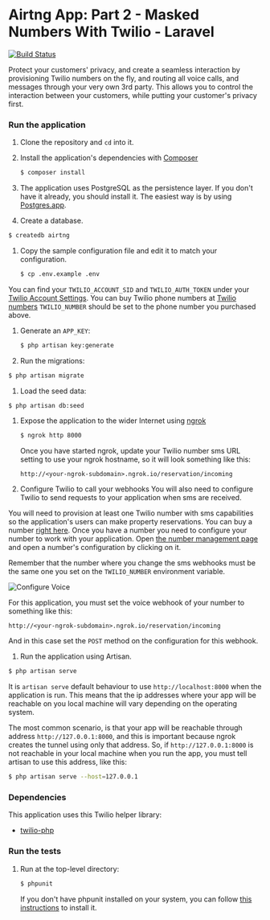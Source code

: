 # Airtng App: Part 2 - Masked Numbers With Twilio - Laravel
[![Build Status](https://travis-ci.org/TwilioDevEd/airtng-laravel.svg?branch=airtng-masked-numbers)](https://travis-ci.org/TwilioDevEd/airtng-laravel)

Protect your customers' privacy, and create a seamless interaction by provisioning Twilio numbers on the fly, and routing all voice calls, and messages through your very own 3rd party. This allows you to control the interaction between your customers, while putting your customer's privacy first.

### Run the application

1. Clone the repository and `cd` into it.
1. Install the application's dependencies with [Composer](https://getcomposer.org/)

   ```bash
   $ composer install
   ```
1. The application uses PostgreSQL as the persistence layer. If you
  don't have it already, you should install it. The easiest way is by
  using [Postgres.app](http://postgresapp.com/).
1. Create a database.

  ```bash
  $ createdb airtng
  ```
1. Copy the sample configuration file and edit it to match your configuration.

   ```bash
   $ cp .env.example .env
   ```

  You can find your `TWILIO_ACCOUNT_SID` and `TWILIO_AUTH_TOKEN` under
  your
  [Twilio Account Settings](https://www.twilio.com/user/account/settings).
  You can buy Twilio phone numbers at [Twilio numbers](https://www.twilio.com/user/account/phone-numbers/search)
  `TWILIO_NUMBER` should be set to the phone number you purchased above.
1. Generate an `APP_KEY`:

   ```bash
   $ php artisan key:generate
   ```
1. Run the migrations:

  ```bash
  $ php artisan migrate
  ```
1. Load the seed data:

  ```bash
  $ php artisan db:seed
  ```
1. Expose the application to the wider Internet using [ngrok](https://ngrok.com/)

   ```bash
   $ ngrok http 8000
   ```
   Once you have started ngrok, update your Twilio number sms URL
   setting to use your ngrok hostname, so it will look something like
   this:

   ```
   http://<your-ngrok-subdomain>.ngrok.io/reservation/incoming
   ```
1. Configure Twilio to call your webhooks
 You will also need to configure Twilio to send requests to your application
 when sms are received.

 You will need to provision at least one Twilio number with sms capabilities
 so the application's users can make property reservations. You can buy a number [right
 here](https://www.twilio.com/user/account/phone-numbers/search). Once you have
 a number you need to configure your number to work with your application. Open
 [the number management page](https://www.twilio.com/user/account/phone-numbers/incoming)
 and open a number's configuration by clicking on it.

 Remember that the number where you change the sms webhooks must be the same one you set on
 the `TWILIO_NUMBER` environment variable.

 ![Configure Voice](http://howtodocs.s3.amazonaws.com/twilio-number-config-all-med.gif)

 For this application, you must set the voice webhook of your number to
 something like this:

 ```
 http://<your-ngrok-subdomain>.ngrok.io/reservation/incoming
 ```
 And in this case set the `POST` method on the configuration for this webhook.
1. Run the application using Artisan.

  ```bash
  $ php artisan serve
  ```
  It is `artisan serve` default behaviour to use `http://localhost:8000` when
  the application is run. This means that the ip addresses where your app will be
  reachable on you local machine will vary depending on the operating system.

  The most common scenario, is that your app will be reachable through address
  `http://127.0.0.1:8000`, and this is important because ngrok creates the
  tunnel using only that address. So, if `http://127.0.0.1:8000` is not reachable
  in your local machine when you run the app, you must tell artisan to use this
  address, like this:

  ```bash
  $ php artisan serve --host=127.0.0.1
  ```

### Dependencies

This application uses this Twilio helper library:
* [twilio-php](https://github.com/twilio/twilio-php)

### Run the tests

1. Run at the top-level directory:

   ```bash
   $ phpunit
   ```
   If you don't have phpunit installed on your system, you can follow [this
   instructions](https://phpunit.de/manual/current/en/installation.html) to
   install it.
